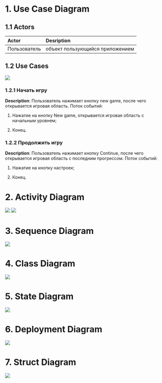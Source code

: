 # 1. Use Case Diagram

## 1.1 Actors 
  
  Actor | Desription
:-----|:----------
Пользователь  | объект пользующийся приложением

## 1.2 Use Cases
<img src="https://github.com/vasiliy-voronich/projecttritpo/blob/master/diagrams/use%20case%20(structuring%20template).png">



### 1.2.1 Начать игру

**Description**: Пользователь нажимает кнопку new game,  после чего открывается игровая область.
Поток событий:

1. Нажатие на кнопку New game, открывается игровая область с начальным уровнем;

2. Конец.



### 1.2.2 Продолжить игру

**Description**: Пользователь нажимает кнопку Continue,  после чего открывается игровая область с последним прогрессом.
Поток событий:

1. Нажатие на кнопку настроек;

2. Конец.




# 2. Activity Diagram 

<img src="https://github.com/vasiliy-voronich/projecttritpo/blob/master/diagrams/continueActivity.png">

<img src="https://github.com/vasiliy-voronich/projecttritpo/blob/master/diagrams/newgameAct.png">

# 3. Sequence Diagram
<img src="https://github.com/vasiliy-voronich/projecttritpo/blob/master/diagrams/Sequence%20Diagram.png">


# 4. Class Diagram
<img src="https://github.com/vasiliy-voronich/projecttritpo/blob/master/diagrams/Class%20Diagram.png">


# 5. State Diagram
<img src="https://github.com/vasiliy-voronich/projecttritpo/blob/master/diagrams/State%20Diagram.png">


# 6. Deployment Diagram
<img src="https://github.com/vasiliy-voronich/projecttritpo/blob/master/diagrams/Deployment%20DiagramNew.png">

# 7. Struct Diagram
<img src="https://github.com/vasiliy-voronich/projecttritpo/blob/master/diagrams/StractDiagram.png">
